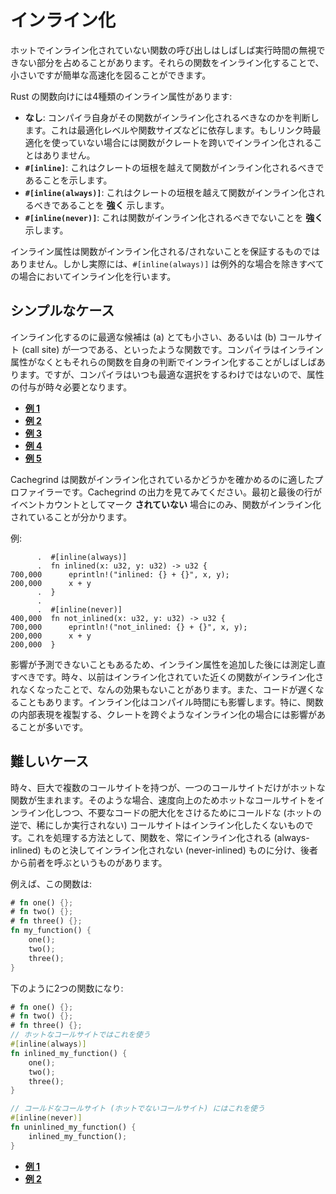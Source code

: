 <!-- commit: https://github.com/nnethercote/perf-book/commit/19db3a765030ed7c394a987eff5c09f639f0607d -->

# インライン化

ホットでインライン化されていない関数の呼び出しはしばしば実行時間の無視できない部分を占めることがあります。それらの関数をインライン化することで、小さいですが簡単な高速化を図ることができます。

Rust の関数向けには4種類のインライン属性があります:

- **なし**: コンパイラ自身がその関数がインライン化されるべきなのかを判断します。これは最適化レベルや関数サイズなどに依存します。もしリンク時最適化を使っていない場合には関数がクレートを跨いでインライン化されることはありません。
- **`#[inline]`**: これはクレートの垣根を越えて関数がインライン化されるべきであることを示します。
- **`#[inline(always)]`**: これはクレートの垣根を越えて関数がインライン化されるべきであることを **強く** 示します。
- **`#[inline(never)]`**: これは関数がインライン化されるべきでないことを **強く** 示します。

インライン属性は関数がインライン化される/されないことを保証するものではありません。しかし実際には、`#[inline(always)]` は例外的な場合を除きすべての場合においてインライン化を行います。

## シンプルなケース

インライン化するのに最適な候補は (a) とても小さい、あるいは (b) コールサイト (call site) が一つである、といったような関数です。コンパイラはインライン属性がなくともそれらの関数を自身の判断でインライン化することがしばしばあります。ですが、コンパイラはいつも最適な選択をするわけではないので、属性の付与が時々必要となります。

- [**例 1**](https://github.com/rust-lang/rust/pull/37083/commits/6a4bb35b70862f33ac2491ffe6c55fb210c8490d)
- [**例 2**](https://github.com/rust-lang/rust/pull/50407/commits/e740b97be699c9445b8a1a7af6348ca2d4c460ce)
- [**例 3**](https://github.com/rust-lang/rust/pull/50564/commits/77c40f8c6f8cc472f6438f7724d60bf3b7718a0c)
- [**例 4**](https://github.com/rust-lang/rust/pull/57719/commits/92fd6f9d30d0b6b4ecbcf01534809fb66393f139)
- [**例 5**](https://github.com/rust-lang/rust/pull/69256/commits/e761f3af904b3c275bdebc73bb29ffc45384945d)

Cachegrind は関数がインライン化されているかどうかを確かめるのに適したプロファイラーです。Cachegrind の出力を見てみてください。最初と最後の行がイベントカウントとしてマーク **されていない** 場合にのみ、関数がインライン化されていることが分かります。

例:

```text
      .  #[inline(always)]
      .  fn inlined(x: u32, y: u32) -> u32 {
700,000      eprintln!("inlined: {} + {}", x, y);
200,000      x + y
      .  }
      .  
      .  #[inline(never)]
400,000  fn not_inlined(x: u32, y: u32) -> u32 {
700,000      eprintln!("not_inlined: {} + {}", x, y);
200,000      x + y
200,000  }
```

影響が予測できないこともあるため、インライン属性を追加した後には測定し直すべきです。時々、以前はインライン化されていた近くの関数がインライン化されなくなったことで、なんの効果もないことがあります。また、コードが遅くなることもあります。インライン化はコンパイル時間にも影響します。特に、関数の内部表現を複製する、クレートを跨ぐようなインライン化の場合には影響があることが多いです。

## 難しいケース

時々、巨大で複数のコールサイトを持つが、一つのコールサイトだけがホットな関数が生まれます。そのような場合、速度向上のためホットなコールサイトをインライン化しつつ、不要なコードの肥大化をさけるためにコールドな (ホットの逆で、稀にしか実行されない) コールサイトはインライン化したくないものです。これを処理する方法として、関数を、常にインライン化される (always-inlined) ものと決してインライン化されない (never-inlined) ものに分け、後者から前者を呼ぶというものがあります。

例えば、この関数は:

```rust
# fn one() {};
# fn two() {};
# fn three() {};
fn my_function() {
    one();
    two();
    three();
}
```

下のように2つの関数になり:

```rust
# fn one() {};
# fn two() {};
# fn three() {};
// ホットなコールサイトではこれを使う
#[inline(always)]
fn inlined_my_function() {
    one();
    two();
    three();
}

// コールドなコールサイト (ホットでないコールサイト) にはこれを使う
#[inline(never)]
fn uninlined_my_function() {
    inlined_my_function();
}
```

- [**例 1**](https://github.com/rust-lang/rust/pull/53513/commits/b73843f9422fb487b2d26ac2d65f79f73a4c9ae3)
- [**例 2**](https://github.com/rust-lang/rust/pull/64420/commits/a2261ad66400c3145f96ebff0d9b75e910fa89dd)
